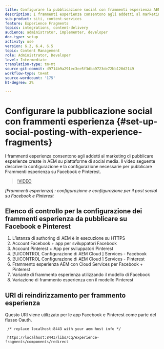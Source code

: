 ```yaml
---
title: Configurare la pubblicazione social con frammenti esperienza AEM
description: I frammenti esperienza consentono agli addetti al marketing di pubblicare esperienze create in AEM su piattaforme di social media. Il video seguente descrive la configurazione e la configurazione necessarie per pubblicare Frammenti esperienza su Facebook e Pinterest.
sub-product: siti, content-services
feature: Experience Fragments
topics: integrations, content-delivery
audience: administrator, implementer, developer
doc-type: setup
activity: use
version: 6.3, 6.4, 6.5
topic: Content Management
role: Administrator, Developer
level: Intermediate
translation-type: tm+mt
source-git-commit: d9714b9a291ec3ee5f3dba9723de72bb120d2149
workflow-type: tm+mt
source-wordcount: '175'
ht-degree: 2%

---
```



# Configurare la pubblicazione social con frammenti esperienza {#set-up-social-posting-with-experience-fragments}

I frammenti esperienza consentono agli addetti al marketing di pubblicare esperienze create in AEM su piattaforme di social media. Il video seguente descrive la configurazione e la configurazione necessarie per pubblicare Frammenti esperienza su Facebook e Pinterest.

>[!VIDEO](https://video.tv.adobe.com/v/20592/?quality=9&learn=on)

*[Frammenti esperienza] : configurazione e configurazione per il post social su Facebook e Pinterest*

## Elenco di controllo per la configurazione dei frammenti esperienza da pubblicare su Facebook e Pinterest

1. L’istanza di authoring di AEM è in esecuzione su HTTPS
2. Account Facebook + app per sviluppatori Facebook
3. Account Pinterest + App per sviluppatori Pinterest
4. [!UICONTROL Configurazione di AEM Cloud ] Services - Facebook
5. [!UICONTROL Configurazione di AEM Cloud ] Services - Pinterest
6. Frammento esperienza AEM con Cloud Services per Facebook + Pinterest
7. Variante di frammento esperienza utilizzando il modello di Facebook
8. Variazione di frammento esperienza con il modello Pinterest

## URI di reindirizzamento per frammento esperienza

Questo URI viene utilizzato per le app Facebook e Pinterest come parte del flusso Oauth.

```plain
 /* replace localhost:8443 with your aem host info */

 https://localhost:8443/libs/cq/experience-fragments/components/redirect
```

